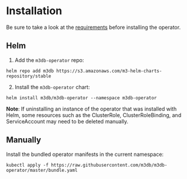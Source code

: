 # Installation

Be sure to take a look at the [requirements](requirements) before installing the operator.

## Helm

1. Add the `m3db-operator` repo:

```
helm repo add m3db https://s3.amazonaws.com/m3-helm-charts-repository/stable
```

2. Install the `m3db-operator` chart:

```
helm install m3db/m3db-operator --namespace m3db-operator
```

**Note**: If uninstalling an instance of the operator that was installed with Helm, some resources such as the
ClusterRole, ClusterRoleBinding, and ServiceAccount may need to be deleted manually.


## Manually

Install the bundled operator manifests in the current namespace:

```
kubectl apply -f https://raw.githubusercontent.com/m3db/m3db-operator/master/bundle.yaml
```
